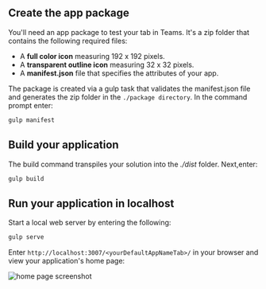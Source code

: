 ## Create the app package

You'll need an app package to test your tab in Teams. It's a zip folder that contains the following required files:

- A **full color icon** measuring 192 x 192 pixels.
- A **transparent outline icon** measuring 32 x 32 pixels.
- A **manifest.json** file that specifies the attributes of your app.

The package is created via a gulp task that validates the manifest.json file and generates the zip folder in the `./package directory`. In the command prompt enter:

```bash
gulp manifest
```

## Build your application

The build command transpiles your solution into the *./dist* folder. Next,enter:

```bash
gulp build
```

## Run your application in localhost

Start a local web server by entering the following:

```bash
gulp serve
```

Enter `http://localhost:3007/<yourDefaultAppNameTab>/` in your browser and view your application's home page:

![home page screenshot](~/assets/images/tab-images/homePage.png)